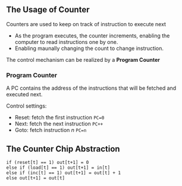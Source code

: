 ## The Usage of Counter
Counters are used to keep on track of instruction to execute next
- As the program executes, the counter increments, enabling the computer to read instructions one by one.
- Enabling maunally changing the count to change instruction.

The control mechanism can be realized by a **Program Counter**
### Program Counter
A PC contains the address of the instructions that will be fetched and executed next.

Control settings:
- Reset: fetch the first instruction `PC=0`
- Next: fetch the next instruction `PC++`
- Goto: fetch instruction *n* `PC=n`

## The Counter Chip Abstraction

```
if (reset[t] == 1) out[t+1] = 0
else if (load[t] == 1) out[t+1] = in[t]
else if (inc[t] == 1) out[t+1] = out[t] + 1
else out[t+1] = out[t]
```
